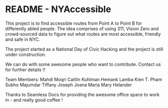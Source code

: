 <h1>
README - NYAccessible
</h1>
This project is to find accessible routes from Point A to Point B for differently abled people. The idea comprises of using 311, Vision Zero and crowd-sourced data to figure out what routes are most accessible, friendly and safe in NYC.

The project started as a National Day of Civic Hacking and the project is still under construction. 

We can do with some awesome people who want to contribute. Contact us for further details !!

Team Members:
Mahdi Moqri
Caitlin Kuhlman
Hemank Lamba
Kien T. Pham
Subho Majumdar
Tiffany Joseph
Joana Maria
Mary Helander

Thanks to Seamless Docs for providing the awesome office space to work in - and really good coffee ! 
